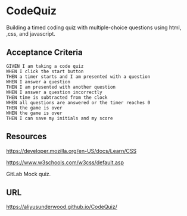 # CodeQuiz
Building a timed coding quiz with multiple-choice questions using html, ,css, and javascript.

## Acceptance Criteria

```
GIVEN I am taking a code quiz
WHEN I click the start button
THEN a timer starts and I am presented with a question
WHEN I answer a question
THEN I am presented with another question
WHEN I answer a question incorrectly
THEN time is subtracted from the clock
WHEN all questions are answered or the timer reaches 0
THEN the game is over
WHEN the game is over
THEN I can save my initials and my score
```

## Resources

https://developer.mozilla.org/en-US/docs/Learn/CSS

https://www.w3schools.com/w3css/default.asp

GitLab Mock quiz.

## URL

https://aliyusunderwood.github.io/CodeQuiz/